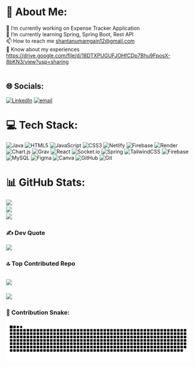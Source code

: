 # 💫 About Me:
🔭 I’m currently working on Expense Tracker Application <br>🌱 I’m currently learning Spring, Spring Boot, Rest API<br>📫 How to reach me shantanumamgain12@gmail.com<br>📄 Know about my experiences https://drive.google.com/file/d/18DTXPUGUFJOHfCDp7Bhu9FposX-8bKN3/view?usp=sharing<br><br>


## 🌐 Socials:
[![LinkedIn](https://img.shields.io/badge/LinkedIn-%230077B5.svg?logo=linkedin&logoColor=white)](https://linkedin.com/in/shantanu-mamgain) [![email](https://img.shields.io/badge/Email-D14836?logo=gmail&logoColor=white)](mailto:shantanumamgain12@gmail.com) 

# 💻 Tech Stack:
![Java](https://img.shields.io/badge/java-%23ED8B00.svg?style=for-the-badge&logo=openjdk&logoColor=white) ![HTML5](https://img.shields.io/badge/html5-%23E34F26.svg?style=for-the-badge&logo=html5&logoColor=white) ![JavaScript](https://img.shields.io/badge/javascript-%23323330.svg?style=for-the-badge&logo=javascript&logoColor=%23F7DF1E) ![CSS3](https://img.shields.io/badge/css3-%231572B6.svg?style=for-the-badge&logo=css3&logoColor=white) ![Netlify](https://img.shields.io/badge/netlify-%23000000.svg?style=for-the-badge&logo=netlify&logoColor=#00C7B7) ![Firebase](https://img.shields.io/badge/firebase-%23039BE5.svg?style=for-the-badge&logo=firebase) ![Render](https://img.shields.io/badge/Render-%46E3B7.svg?style=for-the-badge&logo=render&logoColor=white) ![Chart.js](https://img.shields.io/badge/chart.js-F5788D.svg?style=for-the-badge&logo=chart.js&logoColor=white) ![Grav](https://img.shields.io/badge/grav-%23FFFFFF.svg?style=for-the-badge&logo=grav&logoColor=221E1F) ![React](https://img.shields.io/badge/react-%2320232a.svg?style=for-the-badge&logo=react&logoColor=%2361DAFB) ![Socket.io](https://img.shields.io/badge/Socket.io-black?style=for-the-badge&logo=socket.io&badgeColor=010101) ![Spring](https://img.shields.io/badge/spring-%236DB33F.svg?style=for-the-badge&logo=spring&logoColor=white) ![TailwindCSS](https://img.shields.io/badge/tailwindcss-%2338B2AC.svg?style=for-the-badge&logo=tailwind-css&logoColor=white) ![Firebase](https://img.shields.io/badge/firebase-a08021?style=for-the-badge&logo=firebase&logoColor=ffcd34) ![MySQL](https://img.shields.io/badge/mysql-4479A1.svg?style=for-the-badge&logo=mysql&logoColor=white) ![Figma](https://img.shields.io/badge/figma-%23F24E1E.svg?style=for-the-badge&logo=figma&logoColor=white) ![Canva](https://img.shields.io/badge/Canva-%2300C4CC.svg?style=for-the-badge&logo=Canva&logoColor=white) ![GitHub](https://img.shields.io/badge/github-%23121011.svg?style=for-the-badge&logo=github&logoColor=white) ![Git](https://img.shields.io/badge/git-%23F05033.svg?style=for-the-badge&logo=git&logoColor=white)
# 📊 GitHub Stats:
![](https://github-readme-stats.vercel.app/api?username=shantanu-bit&theme=vue&hide_border=false&include_all_commits=false&count_private=false)<br/>
![](https://nirzak-streak-stats.vercel.app/?user=shantanu-bit&theme=vue&hide_border=false)<br/>
![](https://github-readme-stats.vercel.app/api/top-langs/?username=shantanu-bit&theme=vue&hide_border=false&include_all_commits=false&count_private=false&layout=compact)

### ✍ Dev Quote
![](https://quotes-github-readme.vercel.app/api?type=horizontal&theme=radical)
### 🔝 Top Contributed Repo
![](https://github-contributor-stats.vercel.app/api?username=shantanu-bit&limit=5&theme=vue-dark&combine_all_yearly_contributions=true)
---
[![](https://visitcount.itsvg.in/api?id=shantanu-bit&icon=0&color=0)](https://visitcount.itsvg.in)

<!-- Proudly created with GPRM ( https://gprm.itsvg.in ) -->
### 🐍 Contribution Snake:

<p align="center">
  <img src="https://github.com/shantanu-bit/shantanu-bit/blob/main/output/github-contribution-grid-snake-dark.svg" alt="Snake animation" />
</p>

